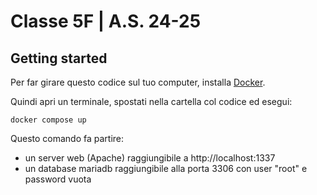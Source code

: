 # Classe 5F | A.S. 24-25

## Getting started

Per far girare questo codice sul tuo computer, installa [Docker](https://docs.docker.com/desktop/setup/install/windows-install/).

Quindi apri un terminale, spostati nella cartella col codice ed esegui:
```console
docker compose up
```

Questo comando fa partire:
* un server web (Apache) raggiungibile a http://localhost:1337
* un database mariadb raggiungibile alla porta 3306 con user "root" e password vuota


